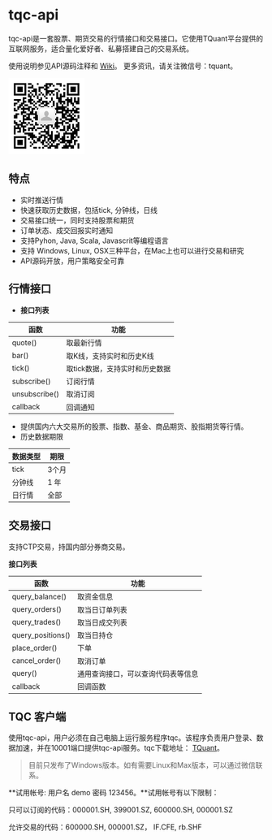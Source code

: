 # tqc-api

tqc-api是一套股票、期货交易的行情接口和交易接口。它使用TQuant平台提供的互联网服务，适合量化爱好者、私募搭建自己的交易系统。

使用说明参见API源码注释和 [Wiki](https://github.com/tzxu/tqc-api/wiki)。
更多资讯，请关注微信号：tquant。

<img src="weichat_tquant.jpg" width="150" height="150">

## 特点

* 实时推送行情
* 快速获取历史数据，包括tick, 分钟线，日线
* 交易接口统一，同时支持股票和期货
* 订单状态、成交回报实时通知
* 支持Pyhon, Java, Scala, Javascrit等编程语言
* 支持 Windows, Linux, OSX三种平台，在Mac上也可以进行交易和研究
* API源码开放，用户策略安全可靠

## 行情接口

* **接口列表**

| 函数            | 功能                |
| ------------- | ----------------- |
| quote()       | 取最新行情             |
| bar()         | 取K线，支持实时和历史K线     |
| tick()        | 取tick数据，支持实时和历史数据 |
| subscribe()   | 订阅行情              |
| unsubscribe() | 取消订阅              |
| callback      | 回调通知 |

* 提供国内六大交易所的股票、指数、基金、商品期货、股指期货等行情。
* 历史数据期限

| 数据类型 | 期限   |
| ---- | ---- |
| tick | 3个月  |
| 分钟线  | 1 年  |
| 日行情  | 全部   |

## 交易接口

支持CTP交易，持国内部分券商交易。

**接口列表**

| 函数                | 功能                |
| ----------------- | ----------------- |
| query_balance()   | 取资金信息             |
| query_orders()    | 取当日订单列表           |
| query_trades()    | 取当日成交列表           |
| query_positions() | 取当日持仓             |
| place_order()     | 下单                |
| cancel_order()    | 取消订单              |
| query()           | 通用查询接口，可以查询代码表等信息 |
| callback          | 回调函数 |

## TQC 客户端
使用tqc-api，用户必须在自己电脑上运行服务程序tqc。该程序负责用户登录、数据加速，并在10001端口提供tqc-api服务。tqc下载地址： [TQuant](http://tquant.oicp.net/tqc)。

> 目前只发布了Windows版本。如有需要Linux和Max版本，可以通过微信联系。

**试用帐号: 用户名 demo 密码 123456。**试用帐号有以下限制：

只可以订阅的代码：000001.SH, 399001.SZ, 600000.SH, 000001.SZ

允许交易的代码：600000.SH, 000001.SZ， IF.CFE, rb.SHF





